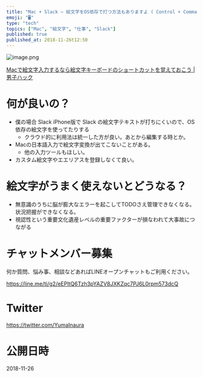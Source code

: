 ```yaml
---
title: "Mac + Slack – 絵文字をOS依存で打つ方法もありますよ ( Control + Commahd + Space )"
emoji: "🖥"
type: "tech"
topics: ["Mac", "絵文字", "仕事", "Slack"]
published: true
published_at: 2018-11-26t12:50
---
```



![image.png](https://qiita-image-store.s3.amazonaws.com/0/89618/ef4ff7bb-4e90-fe7f-6997-def146141cc4.png)

[Macで絵文字入力するなら絵文字キーボードのショートカットを覚えておこう | 男子ハック](https://www.danshihack.com/2016/05/21/junp/mac-keyboard-emoji.html)

# 何が良いの？

- 僕の場合 Slack iPhone版で Slack の絵文字テキストが打ちにくいので、OS依存の絵文字を使ってたりする
  - クラウド的に利用法は統一した方が良い。あとから編集する時とか。
- Macの日本語入力で絵文字変換が出てこないことがある。
  - 他の入力ツールもほしい。
- カスタム絵文字やエエリアスを登録しなくて良い。

# 絵文字がうまく使えないとどうなる？

- 無意識のうちに脳が膨大なエラーを起こしてTODOさえ管理できなくなる。状況把握ができなくなる。
- 視認性という重要文化遺産レベルの重要ファクターが損なわれて大事故につながる








<!-- Update From Qiita API -->

# チャットメンバー募集


何か質問、悩み事、相談などあればLINEオープンチャットもご利用ください。

https://line.me/ti/g2/eEPltQ6Tzh3pYAZV8JXKZqc7PJ6L0rpm573dcQ





# Twitter


https://twitter.com/YumaInaura


<!-- Update From Qiita API -->



# 公開日時

2018-11-26
